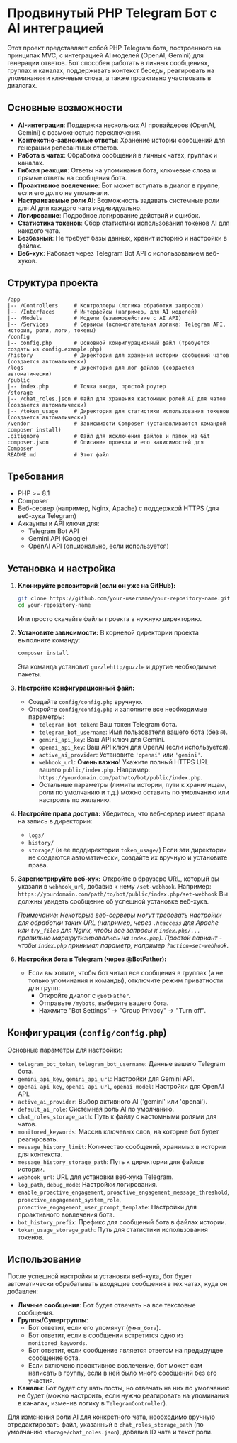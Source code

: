 # Продвинутый PHP Telegram Бот с AI интеграцией

Этот проект представляет собой PHP Telegram бота, построенного на принципах MVC, с интеграцией AI моделей (OpenAI, Gemini) для генерации ответов. Бот способен работать в личных сообщениях, группах и каналах, поддерживать контекст беседы, реагировать на упоминания и ключевые слова, а также проактивно участвовать в диалогах.

## Основные возможности

*   **AI-интеграция**: Поддержка нескольких AI провайдеров (OpenAI, Gemini) с возможностью переключения.
*   **Контекстно-зависимые ответы**: Хранение истории сообщений для генерации релевантных ответов.
*   **Работа в чатах**: Обработка сообщений в личных чатах, группах и каналах.
*   **Гибкая реакция**: Ответы на упоминания бота, ключевые слова и прямые ответы на сообщения бота.
*   **Проактивное вовлечение**: Бот может вступать в диалог в группе, если его долго не упоминали.
*   **Настраиваемые роли AI**: Возможность задавать системные роли для AI для каждого чата индивидуально.
*   **Логирование**: Подробное логирование действий и ошибок.
*   **Статистика токенов**: Сбор статистики использования токенов AI для каждого чата.
*   **Безбазный**: Не требует базы данных, хранит историю и настройки в файлах.
*   **Веб-хук**: Работает через Telegram Bot API с использованием веб-хуков.

## Структура проекта

```
/app
|-- /Controllers     # Контроллеры (логика обработки запросов)
|-- /Interfaces      # Интерфейсы (например, для AI моделей)
|-- /Models          # Модели (взаимодействие с AI API)
|-- /Services        # Сервисы (вспомогательная логика: Telegram API, история, роли, логи, токены)
/config
|-- config.php       # Основной конфигурационный файл (требуется создать из config.example.php)
/history             # Директория для хранения истории сообщений чатов (создается автоматически)
/logs                # Директория для лог-файлов (создается автоматически)
/public
|-- index.php        # Точка входа, простой роутер
/storage
|-- /chat_roles.json # Файл для хранения кастомных ролей AI для чатов (создается автоматически)
|-- /token_usage     # Директория для статистики использования токенов (создается автоматически)
/vendor              # Зависимости Composer (устанавливаются командой composer install)
.gitignore           # Файл для исключения файлов и папок из Git
composer.json        # Описание проекта и его зависимостей для Composer
README.md            # Этот файл
```

## Требования

*   PHP >= 8.1
*   Composer
*   Веб-сервер (например, Nginx, Apache) с поддержкой HTTPS (для веб-хука Telegram)
*   Аккаунты и API ключи для:
    *   Telegram Bot API
    *   Gemini API (Google)
    *   OpenAI API (опционально, если используется)

## Установка и настройка

1.  **Клонируйте репозиторий (если он уже на GitHub):**
    ```bash
    git clone https://github.com/your-username/your-repository-name.git
    cd your-repository-name
    ```
    Или просто скачайте файлы проекта в нужную директорию.

2.  **Установите зависимости:**
    В корневой директории проекта выполните команду:
    ```bash
    composer install
    ```
    Эта команда установит `guzzlehttp/guzzle` и другие необходимые пакеты.

3.  **Настройте конфигурационный файл:**
    *   Cоздайте `config/config.php` вручную.
    *   Откройте `config/config.php` и заполните все необходимые параметры:
        *   `telegram_bot_token`: Ваш токен Telegram бота.
        *   `telegram_bot_username`: Имя пользователя вашего бота (без `@`).
        *   `gemini_api_key`: Ваш API ключ для Gemini.
        *   `openai_api_key`: Ваш API ключ для OpenAI (если используется).
        *   `active_ai_provider`: Установите `'openai'` или `'gemini'`.
        *   `webhook_url`: **Очень важно!** Укажите полный HTTPS URL вашего `public/index.php`. Например: `https://yourdomain.com/path/to/bot/public/index.php`.
        *   Остальные параметры (лимиты истории, пути к хранилищам, роли по умолчанию и т.д.) можно оставить по умолчанию или настроить по желанию.

4.  **Настройте права доступа:**
    Убедитесь, что веб-сервер имеет права на запись в директории:
    *   `logs/`
    *   `history/`
    *   `storage/` (и ее поддиректории `token_usage/`)
    Если эти директории не создаются автоматически, создайте их вручную и установите права.

5.  **Зарегистрируйте веб-хук:**
    Откройте в браузере URL, который вы указали в `webhook_url`, добавив к нему `/set-webhook`.
    Например: `https://yourdomain.com/path/to/bot/public/index.php/set-webhook`
    Вы должны увидеть сообщение об успешной установке веб-хука.

    *Примечание: Некоторые веб-серверы могут требовать настройки для обработки таких URL (например, через `.htaccess` для Apache или `try_files` для Nginx, чтобы все запросы к `index.php/...` правильно маршрутизировались на `index.php`). Простой вариант - чтобы `index.php` принимал параметр, например `?action=set-webhook`.*

6.  **Настройки бота в Telegram (через @BotFather):**
    *   Если вы хотите, чтобы бот читал все сообщения в группах (а не только упоминания и команды), отключите режим приватности для групп:
        *   Откройте диалог с `@BotFather`.
        *   Отправьте `/mybots`, выберите вашего бота.
        *   Нажмите "Bot Settings" -> "Group Privacy" -> "Turn off".

## Конфигурация (`config/config.php`)

Основные параметры для настройки:

*   `telegram_bot_token`, `telegram_bot_username`: Данные вашего Telegram бота.
*   `gemini_api_key`, `gemini_api_url`: Настройки для Gemini API.
*   `openai_api_key`, `openai_api_url`, `openai_model`: Настройки для OpenAI API.
*   `active_ai_provider`: Выбор активного AI ('gemini' или 'openai').
*   `default_ai_role`: Системная роль AI по умолчанию.
*   `chat_roles_storage_path`: Путь к файлу с кастомными ролями для чатов.
*   `monitored_keywords`: Массив ключевых слов, на которые бот будет реагировать.
*   `message_history_limit`: Количество сообщений, хранимых в истории для контекста.
*   `message_history_storage_path`: Путь к директории для файлов истории.
*   `webhook_url`: URL для установки веб-хука Telegram.
*   `log_path`, `debug_mode`: Настройки логирования.
*   `enable_proactive_engagement`, `proactive_engagement_message_threshold`, `proactive_engagement_system_role`, `proactive_engagement_user_prompt_template`: Настройки для проактивного вовлечения бота.
*   `bot_history_prefix`: Префикс для сообщений бота в файлах истории.
*   `token_usage_storage_path`: Путь для статистики использования токенов.

## Использование

После успешной настройки и установки веб-хука, бот будет автоматически обрабатывать входящие сообщения в тех чатах, куда он добавлен:

*   **Личные сообщения**: Бот будет отвечать на все текстовые сообщения.
*   **Группы/Супергруппы**:
    *   Бот ответит, если его упомянут (`@имя_бота`).
    *   Бот ответит, если в сообщении встретится одно из `monitored_keywords`.
    *   Бот ответит, если сообщение является ответом на предыдущее сообщение бота.
    *   Если включено проактивное вовлечение, бот может сам написать в группу, если в ней было много сообщений без его участия.
*   **Каналы**: Бот будет слушать посты, но отвечать на них по умолчанию не будет (можно настроить, если нужно реагировать на упоминания в каналах, изменив логику в `TelegramController`).

Для изменения роли AI для конкретного чата, необходимо вручную отредактировать файл, указанный в `chat_roles_storage_path` (по умолчанию `storage/chat_roles.json`), добавив ID чата и текст роли.

